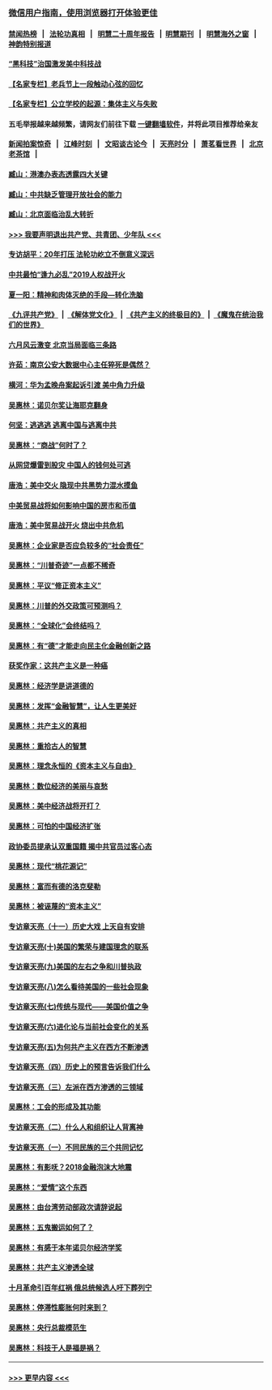 ### [微信用户指南，使用浏览器打开体验更佳](https://github.com/gfw-breaker/banned-news1/blob/master/indexes/wechat-guide.md?t=0)
#### [禁闻热榜](热点新闻.md?t=0)  &nbsp;&nbsp;|&nbsp;&nbsp; [法轮功真相](https://github.com/gfw-breaker/truth/blob/master/README.md?t=0) &nbsp;&nbsp;|&nbsp;&nbsp; [明慧二十周年报告](https://github.com/gfw-breaker/mh-reports/blob/master/README.md?t=0) &nbsp;&nbsp;|&nbsp;&nbsp;[明慧期刊](https://github.com/gfw-breaker/mh-qikan) &nbsp;&nbsp;|&nbsp;&nbsp; [明慧海外之窗](https://github.com/gfw-breaker/mh-news/blob/master/README.md?t=0) &nbsp;&nbsp;|&nbsp;&nbsp; [神韵特别报道](https://github.com/gfw-breaker/mh-news/blob/master/shenyun.md?t=0)
#### [“黑科技”治国激发美中科技战](../pages/nsc423/n11638056.md?t=02080955) 
#### [【名家专栏】老兵节上一段触动心弦的回忆](../pages/nsc423/n11646016.md?t=02080955) 
#### [【名家专栏】公立学校的起源：集体主义与失败](../pages/nsc423/n11601833.md?t=02080955) 
#### 五毛举报越来越频繁，请网友们前往下载 [一键翻墙软件](https://github.com/gfw-breaker/ssr-accounts)，并将此项目推荐给亲友
#### [新闻拍案惊奇](https://github.com/gfw-breaker/banned-news1/blob/master/pages/link4.md) &nbsp;&nbsp;|&nbsp;&nbsp; [江峰时刻](https://github.com/gfw-breaker/banned-news1/blob/master/pages/link4.md) &nbsp;&nbsp;|&nbsp;&nbsp; [文昭谈古论今](https://github.com/gfw-breaker/banned-news1/blob/master/pages/link4.md) &nbsp;&nbsp;|&nbsp;&nbsp; [天亮时分](https://github.com/gfw-breaker/banned-news1/blob/master/pages/link4.md) &nbsp;&nbsp;|&nbsp;&nbsp; [萧茗看世界](https://github.com/gfw-breaker/banned-news1/blob/master/pages/link4.md) &nbsp;&nbsp;|&nbsp;&nbsp; [北京老茶馆](https://github.com/gfw-breaker/banned-news1/blob/master/pages/link4.md) &nbsp;&nbsp;|&nbsp;&nbsp; 
#### [臧山：港澳办表态透露四大关键](../pages/nsc423/n11421628.md?t=02080955) 
#### [臧山：中共缺乏管理开放社会的能力](../pages/nsc423/n11407457.md?t=02080955) 
#### [臧山：北京面临治乱大转折](../pages/nsc423/n11406895.md?t=02080955) 
#### [>>> 我要声明退出共产党、共青团、少年队 <<<](https://github.com/begood0513/goodnews/blob/master/quit/letter.md) 
#### [专访胡平：20年打压 法轮功屹立不倒意义深远](../pages/nsc423/n11398800.md?t=02080955) 
#### [中共最怕“逢九必乱”2019人权战开火](../pages/nsc423/n11385248.md?t=02080955) 
#### [夏一阳：精神和肉体灭绝的手段—转化洗脑](../pages/nsc423/n11368250.md?t=02080955) 
#### [《九评共产党》](https://github.com/begood0513/9ping.md/blob/master/README.md) &nbsp;|&nbsp; [《解体党文化》](../../../../jtdwh.md/blob/master/README.md)  &nbsp;|&nbsp; [《共产主义的终极目的》](../../../../gczydzjmd.md/blob/master/README.md) &nbsp;|&nbsp; [《魔鬼在统治我们的世界》](../../../../mgztzwmdsj.md/blob/master/README.md) 
#### [六月风云激变 北京当局面临三条路](../pages/nsc423/n11313668.md?t=02080955) 
#### [许茹：南京公安大数据中心主任猝死是偶然？](../pages/nsc423/n11064744.md?t=02080955) 
#### [横河：华为孟晚舟案起诉引渡 美中角力升级](../pages/nsc423/n11027230.md?t=02080955) 
#### [吴惠林：诺贝尔奖让海耶克翻身](../pages/nsc423/n10890049.md?t=02080955) 
#### [何坚：逃逃逃 逃离中国与逃离中共](../pages/nsc423/n10592891.md?t=02080955) 
#### [吴惠林：“商战”何时了？](../pages/nsc423/n10573558.md?t=02080955) 
#### [从网贷爆雷到股灾 中国人的钱何处可逃](../pages/nsc423/n10572800.md?t=02080955) 
#### [唐浩：美中交火 隐现中共黑势力混水摸鱼](../pages/nsc423/n10544040.md?t=02080955) 
#### [中美贸易战将如何影响中国的房市和币值](../pages/nsc423/n10543697.md?t=02080955) 
#### [唐浩：美中贸易战开火 烧出中共危机](../pages/nsc423/n10540126.md?t=02080955) 
#### [吴惠林：企业家是否应负较多的“社会责任”](../pages/nsc423/n10535022.md?t=02080955) 
#### [吴惠林：“川普奇迹”一点都不稀奇](../pages/nsc423/n10512808.md?t=02080955) 
#### [吴惠林：平议“修正资本主义”](../pages/nsc423/n10495724.md?t=02080955) 
#### [吴惠林：川普的外交政策可预测吗？](../pages/nsc423/n10462387.md?t=02080955) 
#### [吴惠林：“全球化”会终结吗？](../pages/nsc423/n10452838.md?t=02080955) 
#### [吴惠林：有“德”才能走向民主化金融创新之路](../pages/nsc423/n10432292.md?t=02080955) 
#### [获奖作家：这共产主义是一种癌](../pages/nsc423/n10431541.md?t=02080955) 
#### [吴惠林：经济学是讲道德的](../pages/nsc423/n10398014.md?t=02080955) 
#### [吴惠林：发挥“金融智慧”，让人生更美好](../pages/nsc423/n10375019.md?t=02080955) 
#### [吴惠林：共产主义的真相](../pages/nsc423/n10351394.md?t=02080955) 
#### [吴惠林：重拾古人的智慧](../pages/nsc423/n10337691.md?t=02080955) 
#### [吴惠林：理念永恒的《资本主义与自由》](../pages/nsc423/n10316274.md?t=02080955) 
#### [吴惠林：数位经济的美丽与哀愁](../pages/nsc423/n10292946.md?t=02080955) 
#### [吴惠林：美中经济战将开打？](../pages/nsc423/n10258825.md?t=02080955) 
#### [吴惠林：可怕的中国经济扩张](../pages/nsc423/n10219147.md?t=02080955) 
#### [政协委员提承认双重国籍 揭中共官员过客心态](../pages/nsc423/n10208809.md?t=02080955) 
#### [吴惠林：现代“桃花源记”](../pages/nsc423/n10185234.md?t=02080955) 
#### [吴惠林：富而有德的洛克斐勒](../pages/nsc423/n10142264.md?t=02080955) 
#### [吴惠林：被诬蔑的“资本主义”](../pages/nsc423/n10124816.md?t=02080955) 
#### [专访章天亮（十一）历史大戏 上天自有安排](../pages/nsc423/n10094905.md?t=02080955) 
#### [专访章天亮(十)美国的繁荣与建国理念的联系](../pages/nsc423/n10094899.md?t=02080955) 
#### [专访章天亮(九)美国的左右之争和川普执政](../pages/nsc423/n10094889.md?t=02080955) 
#### [专访章天亮(八)怎么看待美国的一些社会现象](../pages/nsc423/n10094857.md?t=02080955) 
#### [专访章天亮(七)传统与现代——美国价值之争](../pages/nsc423/n10093140.md?t=02080955) 
#### [专访章天亮(六)进化论与当前社会变化的关系](../pages/nsc423/n10092036.md?t=02080955) 
#### [专访章天亮(五)为何共产主义在西方不断渗透](../pages/nsc423/n10083620.md?t=02080955) 
#### [专访章天亮（四）历史上的预言告诉我们什么](../pages/nsc423/n10083606.md?t=02080955) 
#### [专访章天亮（三）左派在西方渗透的三领域](../pages/nsc423/n10081115.md?t=02080955) 
#### [吴惠林：工会的形成及其功能](../pages/nsc423/n10080633.md?t=02080955) 
#### [专访章天亮（二）什么人和组织让人背离神](../pages/nsc423/n10076637.md?t=02080955) 
#### [专访章天亮（一）不同民族的三个共同记忆](../pages/nsc423/n10074188.md?t=02080955) 
#### [吴惠林：有影呒？2018金融泡沫大地震](../pages/nsc423/n10040534.md?t=02080955) 
#### [吴惠林：“爱情”这个东西](../pages/nsc423/n10019423.md?t=02080955) 
#### [吴惠林：由台湾劳动部政次请辞说起](../pages/nsc423/n9979679.md?t=02080955) 
#### [吴惠林：五鬼搬运如何了？](../pages/nsc423/n9925338.md?t=02080955) 
#### [吴惠林：有感于本年诺贝尔经济学奖](../pages/nsc423/n9871883.md?t=02080955) 
#### [吴惠林：共产主义渗透全球](../pages/nsc423/n9812748.md?t=02080955) 
#### [十月革命引百年红祸 俄总统候选人吁下葬列宁](../pages/nsc423/n9810182.md?t=02080955) 
#### [吴惠林：停滞性膨胀何时来到？](../pages/nsc423/n9764136.md?t=02080955) 
#### [吴惠林：央行总裁模范生](../pages/nsc423/n9728134.md?t=02080955) 
#### [吴惠林：科技于人是福是祸？](../pages/nsc423/n9672982.md?t=02080955) 

----
#### [ >>> 更早内容 <<< ](../indexes/nsc423-earlier.md)
